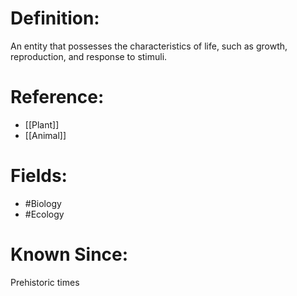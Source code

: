 

# Definition:
An entity that possesses the characteristics of life, such as growth, reproduction, and response to stimuli.

# Reference:
- [[Plant]]
- [[Animal]]

# Fields: 
- #Biology
- #Ecology

# Known Since:
Prehistoric times

